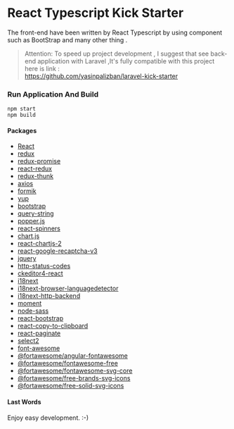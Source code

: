 # React Typescript Kick Starter

The front-end have been written by React Typescript by using component such as BootStrap and many other thing .

> Attention: To speed up project development , I suggest that  see back-end application with Laravel  ,It's  fully compatible with this project
> </br> here is link : </br>
> https://github.com/yasinpalizban/laravel-kick-starter

### Run Application And Build

```
npm start
npm build

```

#### Packages


- [React](https://React.js/)
- [redux](https://www.redux.js.org)
- [redux-promise](https://www.redux.js.org)
- [react-redux](https://www.redux.js.org)
- [redux-thunk](https://www.redux.js.org)
- [axios](https://axios-http.com/)
- [formik](https://formik.org/docs/overview)
- [yup](https://github.com/jquense/yup)
- [bootstrap](https://getbootstrap.com/)
- [query-string](https://www.npmjs.com/package/query-string)
- [popper.js](https://www.npmjs.com/package/@popperjs/core)
- [react-spinners](github.com/davidhu2000/react-spinners)
- [chart.js](https://www.chartjs.org/)
- [react-chartjs-2](https://www.chartjs.org/)
- [react-google-recaptcha-v3](https://github.com/t49tran/react-google-recaptcha-v3)
- [jquery](https://jquery.com/)
- [http-status-codes](https://www.npmjs.com/package/http-status-codes)
- [ckeditor4-react](https://www.npmjs.com/package/ckeditor4-angular)
- [i18next](https://www.i18next.com)
- [i18next-browser-languagedetector](https://www.i18next.com)
- [i18next-http-backend](https://www.i18next.com)
- [moment](https://www.github.com/moment/moment)
- [node-sass](https://www.github.com/sass/node-sass)
- [react-bootstrap](https://www.react-bootstrap.github.io)
- [react-copy-to-clipboard](https://github.com/nkbt/react-copy-to-clipboard)
- [react-paginate](https://github.com/AdeleD/react-paginate#readme)
- [select2](https://www.npmjs.com/package/select2)
- [font-awesome](https://www.npmjs.com/package/font-awesome)
- [@fortawesome/angular-fontawesome](https://www.npmjs.com/package/@fortawesome/angular-fontawesome)
- [@fortawesome/fontawesome-free](https://www.npmjs.com/package/@fortawesome/fontawesome-free)
- [@fortawesome/fontawesome-svg-core](https://www.npmjs.com/package/@fortawesome/fontawesome-svg-core)
- [@fortawesome/free-brands-svg-icons](https://www.npmjs.com/package/@fortawesome/free-brands-svg-icons)
- [@fortawesome/free-solid-svg-icons](https://www.npmjs.com/package/@fortawesome/free-solid-svg-icons)

    
#### Last Words

Enjoy easy development. :-)
